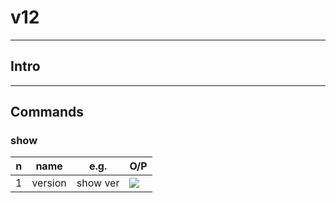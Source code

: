 # v12

---

## Intro

---

## Commands

### show
|n|name|e.g.|O/P|
|-|----|----|---|
|1|version|show ver|[<img src="https://i.imgur.com/ald1hPi.png">](https://i.imgur.com/ald1hPi.png)|
